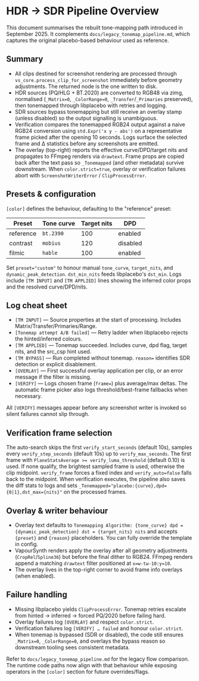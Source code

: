 # HDR → SDR Pipeline Overview

This document summarises the rebuilt tone-mapping path introduced in September 2025. It complements
`docs/legacy_tonemap_pipeline.md`, which captures the original placebo-based behaviour used as
reference.

## Summary
- All clips destined for screenshot rendering are processed through `vs_core.process_clip_for_screenshot` immediately
  before geometry adjustments. The returned node is the one written to disk.
- HDR sources (PQ/HLG + BT.2020) are converted to RGB48 via zimg, normalised (`_Matrix=0`, `_ColorRange=0`,
  `_Transfer`/`_Primaries` preserved), then tonemapped through libplacebo with retries and logging.
- SDR sources bypass tonemapping but still receive an overlay stamp (unless disabled) so the output signalling is
  unambiguous.
- Verification compares the tonemapped RGB24 output against a naive RGB24 conversion using `std.Expr('x y - abs')` on a
  representative frame picked after the opening 10 seconds. Logs surface the selected frame and Δ statistics before any
  screenshots are emitted.
- The overlay (top-right) reports the effective curve/DPD/target nits and propagates to FFmpeg renders via `drawtext`.
  Frame props are copied back after the text pass so `_Tonemapped` (and other metadata) survive downstream.
  When `color.strict=true`, overlay or verification failures abort with `ScreenshotWriterError` / `ClipProcessError`.

## Presets & configuration
`[color]` defines the behaviour, defaulting to the "reference" preset:

| Preset | Tone curve | Target nits | DPD |
| ------ | ---------- | ----------- | --- |
| reference | `bt.2390` | 100 | enabled |
| contrast  | `mobius`  | 120 | disabled |
| filmic    | `hable`   | 100 | enabled |

Set `preset="custom"` to honour manual `tone_curve`, `target_nits`, and `dynamic_peak_detection`. `dst_min_nits` feeds
libplacebo's `dst_min`. Logs include `[TM INPUT]` and `[TM APPLIED]` lines showing the inferred color props and the
resolved curve/DPD/nits.

## Log cheat sheet
- `[TM INPUT]` — Source properties at the start of processing. Includes Matrix/Transfer/Primaries/Range.
- `[Tonemap attempt A/B failed]` — Retry ladder when libplacebo rejects the hinted/inferred colours.
- `[TM APPLIED]` — Tonemap succeeded. Includes curve, dpd flag, target nits, and the src_csp hint used.
- `[TM BYPASS]` — Run completed without tonemap. `reason=` identifies SDR detection or explicit disablement.
- `[OVERLAY]` — First successful overlay application per clip, or an error message if the filter is missing.
- `[VERIFY]` — Logs chosen frame (`frame=`) plus average/max deltas. The automatic frame picker also logs
  threshold/best-frame fallbacks when necessary.

All `[VERIFY]` messages appear before any screenshot writer is invoked so silent failures cannot slip through.

## Verification frame selection
The auto-search skips the first `verify_start_seconds` (default 10s), samples every `verify_step_seconds` (default 10s)
up to `verify_max_seconds`. The first frame with `PlaneStatsAverage >= verify_luma_threshold` (default 0.10) is used.
If none qualify, the brightest sampled frame is used, otherwise the clip midpoint. `verify_frame` forces a fixed index
and `verify_auto=false` falls back to the midpoint. When verification executes, the pipeline also saves the diff stats to
logs and sets `_Tonemapped="placebo:{curve},dpd={0|1},dst_max={nits}"` on the processed frames.

## Overlay & writer behaviour
- Overlay text defaults to `Tonemapping Algorithm: {tone_curve} dpd = {dynamic_peak_detection} dst = {target_nits} nits` and accepts `{preset}` and `{reason}`
  placeholders. You can fully override the template in config.
- VapourSynth renders apply the overlay after all geometry adjustments (`CropRel`/`Spline36`) but before the final
  dither to RGB24. FFmpeg renders append a matching `drawtext` filter positioned at `x=w-tw-10:y=10`.
- The overlay lives in the top-right corner to avoid frame info overlays (when enabled).

## Failure handling
- Missing libplacebo yields `ClipProcessError`. Tonemap retries escalate from hinted → inferred → forced PQ/2020 before
  failing hard.
- Overlay failures log `[OVERLAY]` and respect `color.strict`.
- Verification failures log `[VERIFY] … failed` and honour `color.strict`.
- When tonemap is bypassed (SDR or disabled), the code still ensures `_Matrix=0`, `_ColorRange=0`, and overlays the
  bypass reason so downstream tooling sees consistent metadata.

Refer to `docs/legacy_tonemap_pipeline.md` for the legacy flow comparison. The runtime code paths now align with that
behaviour while exposing operators in the `[color]` section for future overrides/flags.
